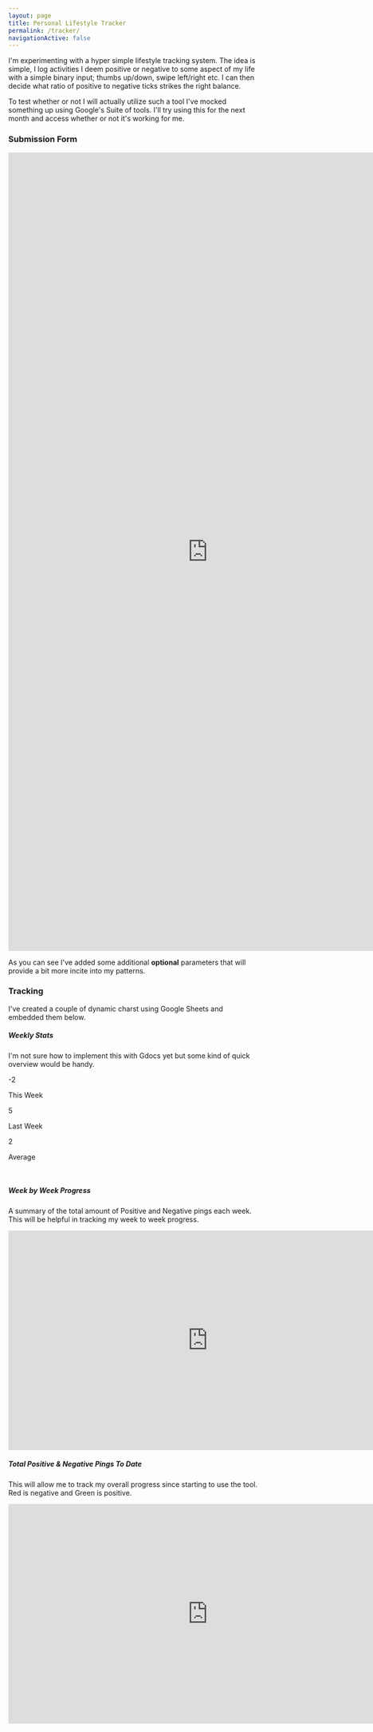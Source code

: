 ```yaml
---
layout: page
title: Personal Lifestyle Tracker
permalink: /tracker/
navigationActive: false
---
```


I'm experimenting with a hyper simple lifestyle tracking system. The idea is simple, I log activities I deem positive or negative to some aspect of my life with a simple binary input; thumbs up/down, swipe left/right etc. I can then decide what ratio of positive to negative ticks strikes the right balance. 

To test whether or not I will actually utilize such a tool I've mocked something up using Google's Suite of tools. I'll try using this for the next month and access whether or not it's working for me. 

### Submission Form
<iframe src="https://docs.google.com/forms/d/e/1FAIpQLSetJMkRmQtsiM0BJLEAlw6C5ROcJ3xqxq4LBIO-c3LPB5pgHg/viewform?embedded=true" width="800" height="1600" frameborder="0" marginheight="0" marginwidth="0">Loading...</iframe>


As you can see I've added some additional **optional** parameters that will provide a bit more incite into my patterns.  

### Tracking 
I've created a couple of dynamic charst using Google Sheets and embedded them below. 

##### Weekly Stats
I'm not sure how to implement this with Gdocs yet but some kind of quick overview would be handy. 

<div class="ticker">
	<div class="rounded-box bg-red text-center">
		<p class="jumbo">-2</p>
		<p class="title">This Week</p>
	</div>
	<div class="rounded-box bg-green text-center">
		<p class="jumbo">5</p>
		<p class="title">Last Week</p>
	</div>
	<div class="rounded-box bg-orange text-center">
		<p class="jumbo">2</p>
		<p class="title">Average</p>
	</div>
</div>
<br>

##### Week by Week Progress
A summary of the total amount of Positive and Negative pings each week. This will be helpful in tracking my week to week progress.

<iframe width="800" height="440" seamless frameborder="0" scrolling="no" src="https://docs.google.com/spreadsheets/d/1AgJzWfkeCzib-ETVDLDytmkHqjfk33eOyltfFSqbnu0/pubchart?oid=1033349425&amp;format=image"></iframe>
<br>

##### Total Positive & Negative Pings To Date
This will allow me to track my overall progress since starting to use the tool. Red is negative and Green is positive. 

<iframe width="800" height="440" seamless frameborder="0" scrolling="no" src="https://docs.google.com/spreadsheets/d/1AgJzWfkeCzib-ETVDLDytmkHqjfk33eOyltfFSqbnu0/pubchart?oid=204844344&amp;format=image"></iframe>
